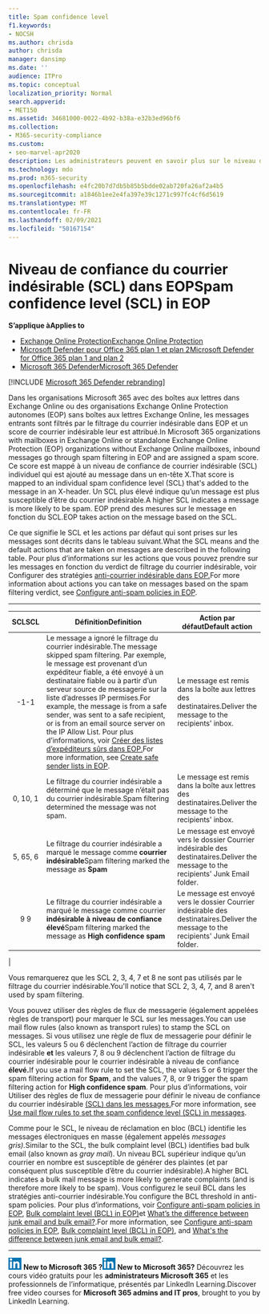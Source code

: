 ```yaml
---
title: Spam confidence level
f1.keywords:
- NOCSH
ms.author: chrisda
author: chrisda
manager: dansimp
ms.date: ''
audience: ITPro
ms.topic: conceptual
localization_priority: Normal
search.appverid:
- MET150
ms.assetid: 34681000-0022-4b92-b38a-e32b3ed96bf6
ms.collection:
- M365-security-compliance
ms.custom:
- seo-marvel-apr2020
description: Les administrateurs peuvent en savoir plus sur le niveau de confiance du courrier indésirable (SCL) appliqué aux messages dans Exchange Online Protection (EOP).
ms.technology: mdo
ms.prod: m365-security
ms.openlocfilehash: e4fc20b7d7db5b85b5bdde02ab720fa26af2a4b5
ms.sourcegitcommit: a1846b1ee2e4fa397e39c1271c997fc4cf6d5619
ms.translationtype: MT
ms.contentlocale: fr-FR
ms.lasthandoff: 02/09/2021
ms.locfileid: "50167154"
---
```

# <a name="spam-confidence-level-scl-in-eop"></a><span data-ttu-id="18865-103">Niveau de confiance du courrier indésirable (SCL) dans EOP</span><span class="sxs-lookup"><span data-stu-id="18865-103">Spam confidence level (SCL) in EOP</span></span>

<span data-ttu-id="18865-104">**S’applique à**</span><span class="sxs-lookup"><span data-stu-id="18865-104">**Applies to**</span></span>
- [<span data-ttu-id="18865-105">Exchange Online Protection</span><span class="sxs-lookup"><span data-stu-id="18865-105">Exchange Online Protection</span></span>](https://go.microsoft.com/fwlink/?linkid=2148611)
- [<span data-ttu-id="18865-106">Microsoft Defender pour Office 365 plan 1 et plan 2</span><span class="sxs-lookup"><span data-stu-id="18865-106">Microsoft Defender for Office 365 plan 1 and plan 2</span></span>](https://go.microsoft.com/fwlink/?linkid=2148715)
- [<span data-ttu-id="18865-107">Microsoft 365 Defender</span><span class="sxs-lookup"><span data-stu-id="18865-107">Microsoft 365 Defender</span></span>](https://go.microsoft.com/fwlink/?linkid=2118804)

[!INCLUDE [Microsoft 365 Defender rebranding](../includes/microsoft-defender-for-office.md)]

<span data-ttu-id="18865-108">Dans les organisations Microsoft 365 avec des boîtes aux lettres dans Exchange Online ou des organisations Exchange Online Protection autonomes (EOP) sans boîtes aux lettres Exchange Online, les messages entrants sont filtrés par le filtrage du courrier indésirable dans EOP et un score de courrier indésirable leur est attribué.</span><span class="sxs-lookup"><span data-stu-id="18865-108">In Microsoft 365 organizations with mailboxes in Exchange Online or standalone Exchange Online Protection (EOP) organizations without Exchange Online mailboxes, inbound messages go through spam filtering in EOP and are assigned a spam score.</span></span> <span data-ttu-id="18865-109">Ce score est mappé à un niveau de confiance de courrier indésirable (SCL) individuel qui est ajouté au message dans un en-tête X.</span><span class="sxs-lookup"><span data-stu-id="18865-109">That score is mapped to an individual spam confidence level (SCL) that's added to the message in an X-header.</span></span> <span data-ttu-id="18865-110">Un SCL plus élevé indique qu’un message est plus susceptible d’être du courrier indésirable.</span><span class="sxs-lookup"><span data-stu-id="18865-110">A higher SCL indicates a message is more likely to be spam.</span></span> <span data-ttu-id="18865-111">EOP prend des mesures sur le message en fonction du SCL.</span><span class="sxs-lookup"><span data-stu-id="18865-111">EOP takes action on the message based on the SCL.</span></span>

<span data-ttu-id="18865-112">Ce que signifie le SCL et les actions par défaut qui sont prises sur les messages sont décrits dans le tableau suivant.</span><span class="sxs-lookup"><span data-stu-id="18865-112">What the SCL means and the default actions that are taken on messages are described in the following table.</span></span> <span data-ttu-id="18865-113">Pour plus d’informations sur les actions que vous pouvez prendre sur les messages en fonction du verdict de filtrage du courrier indésirable, voir Configurer des stratégies [anti-courrier indésirable dans EOP.](configure-your-spam-filter-policies.md)</span><span class="sxs-lookup"><span data-stu-id="18865-113">For more information about actions you can take on messages based on the spam filtering verdict, see [Configure anti-spam policies in EOP](configure-your-spam-filter-policies.md).</span></span>

****

|<span data-ttu-id="18865-114">SCL</span><span class="sxs-lookup"><span data-stu-id="18865-114">SCL</span></span>|<span data-ttu-id="18865-115">Définition</span><span class="sxs-lookup"><span data-stu-id="18865-115">Definition</span></span>|<span data-ttu-id="18865-116">Action par défaut</span><span class="sxs-lookup"><span data-stu-id="18865-116">Default action</span></span>|
|:---:|---|---|
|<span data-ttu-id="18865-117">-1</span><span class="sxs-lookup"><span data-stu-id="18865-117">-1</span></span>|<span data-ttu-id="18865-118">Le message a ignoré le filtrage du courrier indésirable.</span><span class="sxs-lookup"><span data-stu-id="18865-118">The message skipped spam filtering.</span></span> <span data-ttu-id="18865-119">Par exemple, le message est provenant d’un expéditeur fiable, a été envoyé à un destinataire fiable ou à partir d’un serveur source de messagerie sur la liste d’adresses IP permises.</span><span class="sxs-lookup"><span data-stu-id="18865-119">For example, the message is from a safe sender, was sent to a safe recipient, or is from an email source server on the IP Allow List.</span></span> <span data-ttu-id="18865-120">Pour plus d’informations, voir [Créer des listes d’expéditeurs sûrs dans EOP.](create-safe-sender-lists-in-office-365.md)</span><span class="sxs-lookup"><span data-stu-id="18865-120">For more information, see [Create safe sender lists in EOP](create-safe-sender-lists-in-office-365.md).</span></span>|<span data-ttu-id="18865-121">Le message est remis dans la boîte aux lettres des destinataires.</span><span class="sxs-lookup"><span data-stu-id="18865-121">Deliver the message to the recipients' inbox.</span></span>|
|<span data-ttu-id="18865-122">0, 1</span><span class="sxs-lookup"><span data-stu-id="18865-122">0, 1</span></span>|<span data-ttu-id="18865-123">Le filtrage du courrier indésirable a déterminé que le message n’était pas du courrier indésirable.</span><span class="sxs-lookup"><span data-stu-id="18865-123">Spam filtering determined the message was not spam.</span></span>|<span data-ttu-id="18865-124">Le message est remis dans la boîte aux lettres des destinataires.</span><span class="sxs-lookup"><span data-stu-id="18865-124">Deliver the message to the recipients' inbox.</span></span>|
|<span data-ttu-id="18865-125">5, 6</span><span class="sxs-lookup"><span data-stu-id="18865-125">5, 6</span></span>|<span data-ttu-id="18865-126">Le filtrage du courrier indésirable a marqué le message comme **courrier indésirable**</span><span class="sxs-lookup"><span data-stu-id="18865-126">Spam filtering marked the message as **Spam**</span></span>|<span data-ttu-id="18865-127">Le message est envoyé vers le dossier Courrier indésirable des destinataires.</span><span class="sxs-lookup"><span data-stu-id="18865-127">Deliver the message to the recipients' Junk Email folder.</span></span>|
|<span data-ttu-id="18865-128">9 </span><span class="sxs-lookup"><span data-stu-id="18865-128">9</span></span>|<span data-ttu-id="18865-129">Le filtrage du courrier indésirable a marqué le message comme courrier **indésirable à niveau de confiance élevé**</span><span class="sxs-lookup"><span data-stu-id="18865-129">Spam filtering marked the message as **High confidence spam**</span></span>|<span data-ttu-id="18865-130">Le message est envoyé vers le dossier Courrier indésirable des destinataires.</span><span class="sxs-lookup"><span data-stu-id="18865-130">Deliver the message to the recipients' Junk Email folder.</span></span>|
|

<span data-ttu-id="18865-131">Vous remarquerez que les SCL 2, 3, 4, 7 et 8 ne sont pas utilisés par le filtrage du courrier indésirable.</span><span class="sxs-lookup"><span data-stu-id="18865-131">You'll notice that SCL 2, 3, 4, 7, and 8 aren't used by spam filtering.</span></span>

<span data-ttu-id="18865-132">Vous pouvez utiliser des règles de flux de messagerie (également appelées règles de transport) pour marquer le SCL sur les messages.</span><span class="sxs-lookup"><span data-stu-id="18865-132">You can use mail flow rules (also known as transport rules) to stamp the SCL on messages.</span></span> <span data-ttu-id="18865-133">Si vous utilisez une règle de flux de messagerie pour définir le SCL, les valeurs 5 ou 6 déclenchent l’action de filtrage du courrier indésirable **et** les valeurs 7, 8 ou 9 déclenchent l’action de filtrage du courrier indésirable pour le courrier indésirable à niveau de confiance **élevé.**</span><span class="sxs-lookup"><span data-stu-id="18865-133">If you use a mail flow rule to set the SCL, the values 5 or 6 trigger the spam filtering action for **Spam**, and the values 7, 8, or 9 trigger the spam filtering action for **High confidence spam**.</span></span> <span data-ttu-id="18865-134">Pour plus d’informations, voir Utiliser des règles de flux de messagerie pour définir le niveau de confiance du courrier indésirable [(SCL) dans les messages.](use-mail-flow-rules-to-set-the-spam-confidence-level-scl-in-messages.md)</span><span class="sxs-lookup"><span data-stu-id="18865-134">For more information, see [Use mail flow rules to set the spam confidence level (SCL) in messages](use-mail-flow-rules-to-set-the-spam-confidence-level-scl-in-messages.md).</span></span>

<span data-ttu-id="18865-135">Comme pour le SCL, le niveau de réclamation en bloc (BCL) identifie les messages électroniques en masse (également appelés _messages gris)._</span><span class="sxs-lookup"><span data-stu-id="18865-135">Similar to the SCL, the bulk complaint level (BCL) identifies bad bulk email (also known as _gray mail_).</span></span> <span data-ttu-id="18865-136">Un niveau BCL supérieur indique qu’un courrier en nombre est susceptible de générer des plaintes (et par conséquent plus susceptible d’être du courrier indésirable).</span><span class="sxs-lookup"><span data-stu-id="18865-136">A higher BCL indicates a bulk mail message is more likely to generate complaints (and is therefore more likely to be spam).</span></span> <span data-ttu-id="18865-137">Vous configurez le seuil BCL dans les stratégies anti-courrier indésirable.</span><span class="sxs-lookup"><span data-stu-id="18865-137">You configure the BCL threshold in anti-spam policies.</span></span> <span data-ttu-id="18865-138">Pour plus d’informations, voir [Configure anti-spam policies in EOP](configure-your-spam-filter-policies.md), [Bulk complaint level (BCL) in EOP)](bulk-complaint-level-values.md)et [What’s the difference between junk email and bulk email?](what-s-the-difference-between-junk-email-and-bulk-email.md).</span><span class="sxs-lookup"><span data-stu-id="18865-138">For more information, see [Configure anti-spam policies in EOP](configure-your-spam-filter-policies.md), [Bulk complaint level (BCL) in EOP)](bulk-complaint-level-values.md), and [What's the difference between junk email and bulk email?](what-s-the-difference-between-junk-email-and-bulk-email.md).</span></span>

****

<span data-ttu-id="18865-139">![L’icône courte pour LinkedIn Learning ](../../media/eac8a413-9498-4220-8544-1e37d1aaea13.png) **New to Microsoft 365 ?**</span><span class="sxs-lookup"><span data-stu-id="18865-139">![The short icon for LinkedIn Learning](../../media/eac8a413-9498-4220-8544-1e37d1aaea13.png) **New to Microsoft 365?**</span></span> <span data-ttu-id="18865-140">Découvrez les cours vidéo gratuits pour les **administrateurs Microsoft 365** et les professionnels de l’informatique, présentés par LinkedIn Learning.</span><span class="sxs-lookup"><span data-stu-id="18865-140">Discover free video courses for **Microsoft 365 admins and IT pros**, brought to you by LinkedIn Learning.</span></span>

